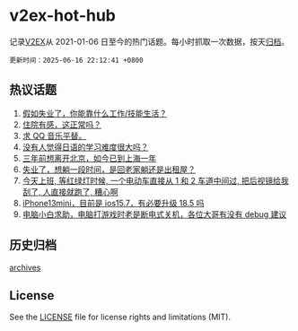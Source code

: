 # v2ex-hot-hub

 记录[V2EX](https://www.v2ex.com/)从 2021-01-06 日至今的热门话题。每小时抓取一次数据，按天[归档](archives)。

`更新时间：2025-06-16 22:12:41 +0800`

## 热议话题

1. [假如失业了，你能靠什么工作/技能生活？](https://www.v2ex.com/t/1138766)
1. [住院有感，这正常吗？](https://www.v2ex.com/t/1138840)
1. [求 QQ 音乐平替。](https://www.v2ex.com/t/1138748)
1. [没有人觉得日语的学习难度很大吗？](https://www.v2ex.com/t/1138764)
1. [三年前想离开北京，如今已到上海一年](https://www.v2ex.com/t/1138803)
1. [失业了，想躺一段时间，是回老家躺还是出租屋？](https://www.v2ex.com/t/1138770)
1. [今天上班, 等红绿灯时候, 一个电动车直接从 1 和 2 车道中间过, 把后视镜给我刮了, 人直接就跑了, 糟心啊](https://www.v2ex.com/t/1138749)
1. [iPhone13mini，目前是 ios15.7，有必要升级 18.5 吗](https://www.v2ex.com/t/1138776)
1. [电脑小白求助，电脑打游戏时老是断电式关机，各位大哥有没有 debug 建议](https://www.v2ex.com/t/1138851)

## 历史归档

[archives](archives)

## License

See the [LICENSE](LICENSE) file for license rights and limitations (MIT).
